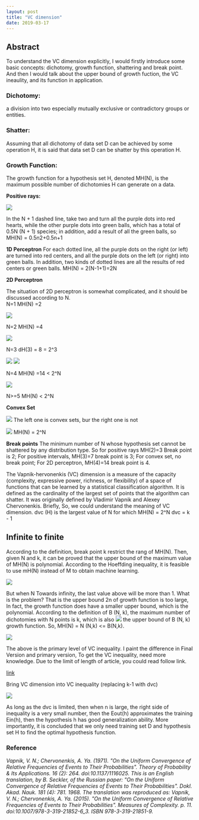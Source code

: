 ```yaml
---
layout: post
title: "VC dimension"
date: 2019-03-17
---
```


##  Abstract   
To understand the VC dimension explicitly, I would firstly introduce some basic concepts: dichotomy, growth function, shattering and break point. And then I would talk about the upper bound of growth fuction, the VC ineaulity, and its function in application.   

### Dichotomy:  
a division into two especially mutually exclusive or contradictory groups or entities.

### Shatter:  
Assuming that all dichotomy of data set D can be achieved by some operation H, it is said that data set D can be shatter by this operation H.

### Growth Function: 
The growth function for a hypothesis set H, denoted MH(N), is the maximum possible number of dichotomies H can generate on a data.

**Positive rays:**

 ![](http://m.qpic.cn/psb?/V12764hq3b2u4E/5YCEXVklHTBCizKh7RmKhzmtVXWJJZEJbotznqRWVXY!/b/dLkAAAAAAAAA&bo=TwFJAAAAAAADByU!&rf=viewer_4)
 
 In the N + 1 dashed line, take two and turn all the purple dots into red hearts, while the other purple dots into green balls, which has a total of 0.5N (N + 1) species; in addition, add a result of all the green balls, so MH(N) = 0.5n2+0.5n+1

**1D Perceptron**
For each dotted line, all the purple dots on the right (or left) are turned into red centers, and all the purple dots on the left (or right) into green balls. In addition, two kinds of dotted lines are all the results of red centers or green balls. 
MH(N) = 2(N-1+1)=2N

**2D Perceptron**

The situation of 2D perceptron is somewhat complicated, and it should be discussed according to N.  
N=1   MH(N) =2 

 ![](http://m.qpic.cn/psb?/V12764hq3b2u4E/j3mcDlx.AqaZ5F3M0lOIlXMJt88ssWCdo9b0le9*d7Y!/b/dDMBAAAAAAAA&bo=bAA8AAAAAAADB3I!&rf=viewer_4)

N=2   MH(N) =4

![](http://m.qpic.cn/psb?/V12764hq3b2u4E/FqiT4*NKBDrilTP9nUB0fDIZBDqlIHcqZJ4MhWTfrVQ!/b/dFQBAAAAAAAA&bo=zAA3AAAAAAADB9k!&rf=viewer_4)

N=3    dH(3) = 8 = 2^3

![](http://m.qpic.cn/psb?/V12764hq3b2u4E/9gqUm84R7p*1pqP*tqLuNRyvN**CCkaAQ1GVK4TkAH4!/b/dL4AAAAAAAAA&bo=uABTAAAAAAADB8k!&rf=viewer_4)
![](http://m.qpic.cn/psb?/V12764hq3b2u4E/UonDTrpbhFfmoKYGai3wXl372IgM0EDd.K2ewyTQSws!/b/dLYAAAAAAAAA&bo=owBMAAAAAAADB80!&rf=viewer_4)

N=4     MH(N) =14 < 2^N 

![](http://m.qpic.cn/psb?/V12764hq3b2u4E/EtKQ5xfmoh1*AjQLcTmNjJL2WhkQ9w*.6jN0H.LCi*o!/b/dFIBAAAAAAAA&bo=ZwFXAAAAAAADBxM!&rf=viewer_4)

N>=5        MH(N) < 2^N

**Convex Set**

![](http://m.qpic.cn/psb?/V12764hq3b2u4E/1wVeJEd.URwGsd0bJBk0eWRQInq7V5ZBp8hk8KOn*TA!/b/dMAAAAAAAAAA&bo=owBTAAAAAAADB9I!&rf=viewer_4)  The left one is convex sets, bur the right one is not

![](http://m.qpic.cn/psb?/V12764hq3b2u4E/7X6YvoICbdlNpnd72KW8DdwH5mx*YtzQhKi009HinXs!/b/dD4BAAAAAAAA&bo=bwBaAAAAAAADBxc!&rf=viewer_4)  MH(N) = 2^N

**Break points**
The minimum number of N whose hypothesis set cannot be shattered by any distribution type. So for positive rays MH(2)=3 Break point is 2; For positive intervals, MH(3)=7 break point is 3; For convex set, no break point; For 2D perceptron, MH(4)=14 break point is 4. 

The Vapnik-hervonenkis (VC) dimension is a measure of the capacity (complexity, expressive power, richness, or flexibility) of a space of functions that can be learned by a statistical classification algorithm. It is defined as the cardinality of the largest set of points that the algorithm can shatter. It was originally defined by Vladimir Vapnik and Alexey Chervonenkis.
Briefly, So, we could understand the meaning of VC dimension. dvc (H) is the largest value of N for which MH(N) = 2^N    dvc = k - 1

## Infinite to finite

According to the definition, break point k restrict the rang of MH(N). Then, given N and k, it can be proved that the upper bound of the maximum value of MH(N) is polynomial. According to the Hoeffding inequality, it is feasible to use mH(N) instead of M to obtain machine learning.

![](http://m.qpic.cn/psb?/V12764hq3b2u4E/YqG1oSvATzAAJVJNCC1P9HROTOy28yP9h.7OApphmfc!/b/dL4AAAAAAAAA&bo=LAJeAAAAAAADB1I!&rf=viewer_4)

But when N Towards infinity, the last value above will be more than 1.
What is the problem?
That is the upper bound 2n of growth function is too large, In fact, the growth function does have a smaller upper bound, which is the polynomial.
According to the definition of B (N, k), the maximum number of dichotomies with N points is k, which is also  ![](http://m.qpic.cn/psb?/V12764hq3b2u4E/ubz*NJjz0QEbS5j71XKanZL7LmfdL2q7SN8U8.ha5.E!/b/dFMBAAAAAAAA&bo=QgAmAAAAAAADB0Y!&rf=viewer_4)  the upper bound of B (N, k) growth function.
So, MH(N) = N (N,k) <= B(N,k).

![](http://m.qpic.cn/psb?/V12764hq3b2u4E/2wGWh7Dylq4v1QIGCMWkPSVlMX0GgauXxD2Z7nqXxNE!/b/dLYAAAAAAAAA&bo=sAF4ALABeAADCSw!&rf=viewer_4)

The above is the primary level of VC inequality. I paint the difference in Final Version and primary version, To get the VC inequality, need more knowledge.
Due to the limit of length of article, you could read follow link.

[link](https://www.csie.ntu.edu.tw/~htlin/course/ml08fall/doc/vc_proof.pdf)

Bring VC dimension into VC inequality (replacing k-1 with dvc)

![](http://m.qpic.cn/psb?/V12764hq3b2u4E/cnfSQOu6QN78lw7k*fHb2cawbDh*C8IPxfwbzBCdSaM!/b/dLgAAAAAAAAA&bo=7QFXAO0BVwADCSw!&rf=viewer_4)

As long as the dvc is limited, then when n is large, the right side of inequality is a very small number, then the Eout(h) approximates the training Ein(h), then the hypothesis h has good generalization ability. More importantly, it is concluded that we only need training set D and hypothesis set H to find the optimal hypothesis function.


### Reference
 *Vapnik, V. N.; Chervonenkis, A. Ya. (1971). "On the Uniform Convergence of Relative Frequencies of Events to Their Probabilities". Theory of Probability & Its Applications. 16 (2): 264. doi:10.1137/1116025. This is an English translation, by B. Seckler, of the Russian paper: "On the Uniform Convergence of Relative Frequencies of Events to Their Probabilities". Dokl. Akad. Nauk. 181 (4): 781. 1968. The translation was reproduced as: Vapnik, V. N.; Chervonenkis, A. Ya. (2015). "On the Uniform Convergence of Relative Frequencies of Events to Their Probabilities". Measures of Complexity. p. 11. doi:10.1007/978-3-319-21852-6_3. ISBN 978-3-319-21851-9.*




 


